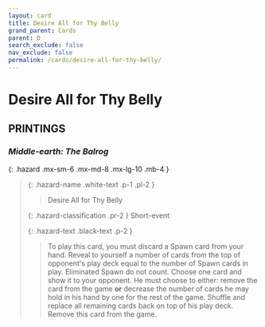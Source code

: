 ```yaml
---
layout: card
title: Desire All for Thy Belly
grand_parent: Cards
parent: D
search_exclude: false
nav_exclude: false
permalink: /cards/desire-all-for-thy-belly/
---
```


# Desire All for Thy Belly


## PRINTINGS


### _Middle-earth: The Balrog_

{: .hazard .mx-sm-6 .mx-md-8 .mx-lg-10 .mb-4 }
> {: .hazard-name .white-text .p-1 .pl-2 }
> > <div class="hazard-mp"></div>
> > <div class="card-name">Desire All for Thy Belly</div>
>
> {: .hazard-classification .pr-2 }
> Short-event
>
> {: .hazard-text .black-text .p-2 }
> > To play this card, you must discard a Spawn card from your hand. Reveal to yourself a number of cards from the top of opponent's play deck equal to the number of Spawn cards in play. Eliminated Spawn do not count. Choose one card and show it to your opponent. He must choose to either: remove the card from the game **or** decrease the number of cards he may hold in his hand by one for the rest of the game. Shuffle and replace all remaining cards back on top of his play deck. Remove this card from the game. 
>


